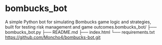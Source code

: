 # bombucks_bot
A simple Python bot for simulating Bombucks game logic and strategies, built for testing risk management and game outcomes.bombucks_bot/
├── bombucks_bot.py
├── README.md
├── index.html
└── requirements.txt
https://github.com/Moncho4/bombucks-bot.git